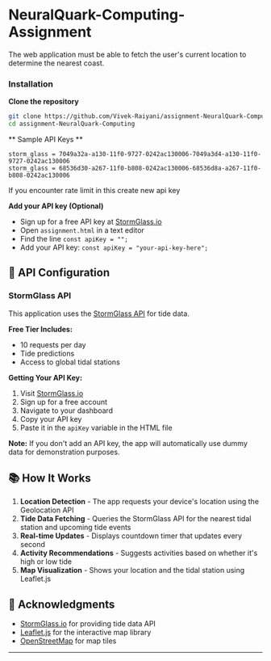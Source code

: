 # NeuralQuark-Computing-Assignment
The web application must be able to fetch the user's current location to determine the nearest coast.

### Installation
**Clone the repository**
   ```bash
   git clone https://github.com/Vivek-Raiyani/assignment-NeuralQuark-Computing.git
   cd assignment-NeuralQuark-Computing
   ```
** Sample API Keys **
```
storm_glass = 7049a32a-a130-11f0-9727-0242ac130006-7049a3d4-a130-11f0-9727-0242ac130006 
storm_glass = 68536d30-a267-11f0-b808-0242ac130006-68536d8a-a267-11f0-b808-0242ac130006
```
If you encounter rate limit in this create new api key 

**Add your API key (Optional)**
   - Sign up for a free API key at [StormGlass.io](https://stormglass.io/)
   - Open `assignment.html` in a text editor
   - Find the line `const apiKey = "";`
   - Add your API key: `const apiKey = "your-api-key-here";`

## 🔑 API Configuration

### StormGlass API

This application uses the [StormGlass API](https://stormglass.io/) for tide data.

**Free Tier Includes:**
- 10 requests per day
- Tide predictions
- Access to global tidal stations

**Getting Your API Key:**
1. Visit [StormGlass.io](https://stormglass.io/)
2. Sign up for a free account
3. Navigate to your dashboard
4. Copy your API key
5. Paste it in the `apiKey` variable in the HTML file

**Note:** If you don't add an API key, the app will automatically use dummy data for demonstration purposes.


## 📚 How It Works

1. **Location Detection** - The app requests your device's location using the Geolocation API
2. **Tide Data Fetching** - Queries the StormGlass API for the nearest tidal station and upcoming tide events
3. **Real-time Updates** - Displays countdown timer that updates every second
4. **Activity Recommendations** - Suggests activities based on whether it's high or low tide
5. **Map Visualization** - Shows your location and the tidal station using Leaflet.js

## 🙏 Acknowledgments

- [StormGlass.io](https://stormglass.io/) for providing tide data API
- [Leaflet.js](https://leafletjs.com/) for the interactive map library
- [OpenStreetMap](https://www.openstreetmap.org/) for map tiles

---
